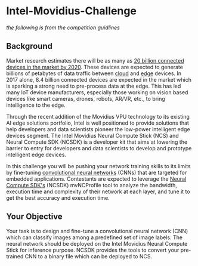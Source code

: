 # Intel-Movidius-Challenge
*the following is from the competition guidlines*
## Background

Market research estimates there will be as many as [20 billion connected devices in the market by 2020](https://www.gartner.com/newsroom/id/3598917). These devices are expected to generate billions of petabytes of data traffic between [cloud](https://en.wikipedia.org/wiki/Cloud_computing) and [edge](https://en.wikipedia.org/wiki/Edge_computing) devices. In 2017 alone, 8.4 billion connected devices are expected in the market which is sparking a strong need to pre-process data at the edge. This has led many IoT device manufacturers, especially those working on vision based devices like smart cameras, drones, robots, AR/VR, etc., to bring intelligence to the edge.

Through the recent addition of the Movidius VPU technology to its existing AI edge solutions portfolio, Intel is well positioned to provide solutions that help developers and data scientists pioneer the low-power intelligent edge devices segment. The Intel Movidius Neural Compute Stick (NCS) and Neural Compute SDK (NCSDK) is a developer kit that aims at lowering the barrier to entry for developers and data scientists to develop and prototype intelligent edge devices.

In this challenge you will be pushing your network training skills to its limits by fine-tuning [convolutional neural networks](https://en.wikipedia.org/wiki/Convolutional_neural_network) (CNNs) that are targeted for embedded applications. Contestants are expected to leverage the [Neural Compute SDK's](https://movidius.github.io/ncsdk/) (NCSDK) mvNCProfile tool to analyze the bandwidth, execution time and complexity of their network at each layer, and tune it to get the best accuracy and execution time.

## Your Objective
Your task is to design and fine-tune a convolutional neural network (CNN) which can classify images among a predefined set of image labels. The neural network should be deployed on the Intel Movidius Neural Compute Stick for inference purpose. NCSDK provides the tools to convert your pre-trained CNN to a binary file which can be deployed to NCS.